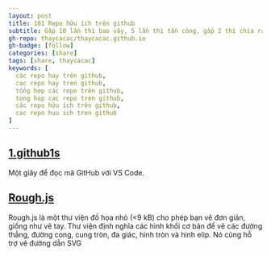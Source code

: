 ```yaml
---
layout: post
title: 101 Repo hữu ích trên github
subtitle: Gấp 10 lần thì bao vây, 5 lần thì tấn công, gấp 2 thì chia ra mà đánh, bằng địch thì phải đánh khéo,...
gh-repo: thaycacac/thaycacac.github.io
gh-badge: [follow]
categories: [share]
tags: [share, thaycacac]
keywords: [
  các repo hay trên github,
  cac repo hay tren github,
  tổng hợp các repo trên github,
  tong hop cac repo tren github,
  các repo hữu ích trên github,
  cac repo huu ich tren github
]
---
```


## [1.github1s](https://github.com/conwnet/github1s)

Một giây để đọc mã GitHub với VS Code.

## [Rough.js](https://github.com/rough-stuff/rough)

Rough.js là một thư viện đồ họa nhỏ (<9 kB) cho phép bạn vẽ đơn giản, giống như vẽ tay. Thư viện định nghĩa các hình khối cơ bản để vẽ các đường thẳng, đường cong, cung tròn, đa giác, hình tròn và hình elip. Nó cũng hỗ trợ vẽ đường dẫn SVG
